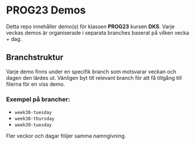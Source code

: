 # PROG23 Demos

Detta repo innehåller demo(s) för klassen **PROG23** kursen **DKS**. Varje veckas demos är organiserade i separata branches baserat på vilken vecka + dag.

## Branchstruktur

Varje demo finns under en specifik branch som motsvarar veckan och dagen den lärdes ut. Vänligen byt till relevant branch för att få tillgång till filerna för en viss demo.

### Exempel på brancher:
- `week38-tuesday`
- `week38-thursday`
- `week39-tuesday`

Fler veckor och dagar följer samma namngivning.
